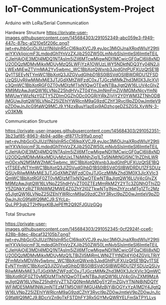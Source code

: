 # IoT-CommunicationSystem-Project

Arduino with LoRa/Serial Communication

Hardware Structure
https://private-user-images.githubusercontent.com/145684303/291052349-abc059e3-f949-447c-87bc-a1210e5f206c.png?jwt=eyJhbGciOiJIUzI1NiIsInR5cCI6IkpXVCJ9.eyJpc3MiOiJnaXRodWIuY29tIiwiYXVkIjoicmF3LmdpdGh1YnVzZXJjb250ZW50LmNvbSIsImtleSI6ImtleTEiLCJleHAiOjE3MDI4MDQ1NTAsIm5iZiI6MTcwMjgwNDI1MCwicGF0aCI6Ii8xNDU2ODQzMDMvMjkxMDUyMzQ5LWFiYzA1OWUzLWY5NDktNDQ3Yy04N2JjLWExMjEwZTVmMjA2Yy5wbmc_WC1BbXotQWxnb3JpdGhtPUFXUzQtSE1BQy1TSEEyNTYmWC1BbXotQ3JlZGVudGlhbD1BS0lBSVdOSllBWDRDU1ZFSDUzQSUyRjIwMjMxMjE3JTJGdXMtZWFzdC0xJTJGczMlMkZhd3M0X3JlcXVlc3QmWC1BbXotRGF0ZT0yMDIzMTIxN1QwOTEwNTBaJlgtQW16LUV4cGlyZXM9MzAwJlgtQW16LVNpZ25hdHVyZT04YmJmNmFmZjVjMGMxNjcyYmNjMWUwYWIzNzY0ZTY5ZDlmOGZhODc0OGRiYjRkZjVjY2Y0YWM3ZTNhODBjMGUwJlgtQW16LVNpZ25lZEhlYWRlcnM9aG9zdCZhY3Rvcl9pZD0wJmtleV9pZD0wJnJlcG9faWQ9MCJ9.Yf4zxBuuYIazEpj9ADzhcgeDZSZG5LXyWN-3-vO3KMk

Communication Structure

https://private-user-images.githubusercontent.com/145684303/291052351-3b23af85-8963-4b94-ad8e-df8717c91fa0.png?jwt=eyJhbGciOiJIUzI1NiIsInR5cCI6IkpXVCJ9.eyJpc3MiOiJnaXRodWIuY29tIiwiYXVkIjoicmF3LmdpdGh1YnVzZXJjb250ZW50LmNvbSIsImtleSI6ImtleTEiLCJleHAiOjE3MDI4MDQ1NTAsIm5iZiI6MTcwMjgwNDI1MCwicGF0aCI6Ii8xNDU2ODQzMDMvMjkxMDUyMzUxLTNiMjNhZjg1LTg5NjMtNGI5NC1hZDhlLWRmODcxN2M5MWZhMC5wbmc_WC1BbXotQWxnb3JpdGhtPUFXUzQtSE1BQy1TSEEyNTYmWC1BbXotQ3JlZGVudGlhbD1BS0lBSVdOSllBWDRDU1ZFSDUzQSUyRjIwMjMxMjE3JTJGdXMtZWFzdC0xJTJGczMlMkZhd3M0X3JlcXVlc3QmWC1BbXotRGF0ZT0yMDIzMTIxN1QwOTEwNTBaJlgtQW16LUV4cGlyZXM9MzAwJlgtQW16LVNpZ25hdHVyZT00ZTEzMmRkM2Y2YTc3ZGNhOThjZDY5ZGNkYzRiZTRjNWM2MWE4ZGZhY2I0ZTkwNTg1NmZhYzcxMTg1ZTc2Mzg5JlgtQW16LVNpZ25lZEhlYWRlcnM9aG9zdCZhY3Rvcl9pZD0wJmtleV9pZD0wJnJlcG9faWQ9MCJ9.SYcLp-QuLPP3gb2T2HNgxKIBJePEfft2Q92FJGUzGQg

Total Structure

https://private-user-images.githubusercontent.com/145684303/291052345-0cf2924f-cce6-428b-8dec-4bcaf32105b7.png?jwt=eyJhbGciOiJIUzI1NiIsInR5cCI6IkpXVCJ9.eyJpc3MiOiJnaXRodWIuY29tIiwiYXVkIjoicmF3LmdpdGh1YnVzZXJjb250ZW50LmNvbSIsImtleSI6ImtleTEiLCJleHAiOjE3MDI4MDQ1NTAsIm5iZiI6MTcwMjgwNDI1MCwicGF0aCI6Ii8xNDU2ODQzMDMvMjkxMDUyMzQ1LTBjZjI5MjRmLWNjZTYtNDI4Yi04ZGVjLTRiY2FmMzIxMDViNy5wbmc_WC1BbXotQWxnb3JpdGhtPUFXUzQtSE1BQy1TSEEyNTYmWC1BbXotQ3JlZGVudGlhbD1BS0lBSVdOSllBWDRDU1ZFSDUzQSUyRjIwMjMxMjE3JTJGdXMtZWFzdC0xJTJGczMlMkZhd3M0X3JlcXVlc3QmWC1BbXotRGF0ZT0yMDIzMTIxN1QwOTEwNTBaJlgtQW16LUV4cGlyZXM9MzAwJlgtQW16LVNpZ25hdHVyZT1jZjQ0NmMzMDg5Y2FmZGIyYTNjNjBjNDQ1YWFiMDE5MjM1NWJmNTEzMTM5OWFlMGU4MzBjYjBiOGYxYzA1MDY4JlgtQW16LVNpZ25lZEhlYWRlcnM9aG9zdCZhY3Rvcl9pZD0wJmtleV9pZD0wJnJlcG9faWQ9MCJ9.BDcrVZn9oTkFSTDhFY3Rx5GYMvQWRYELFmSkTPYLLvs
